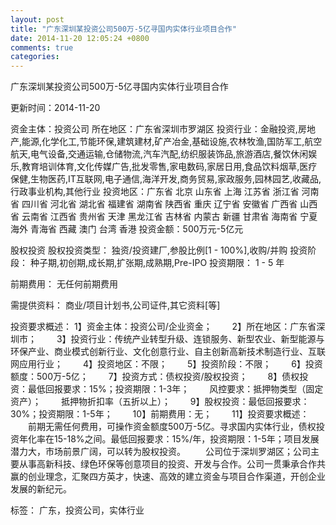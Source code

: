 ```yaml
---
layout: post
title: "广东深圳某投资公司500万-5亿寻国内实体行业项目合作"
date: 2014-11-20 12:05:24 +0800
comments: true
categories: 
---
```

广东深圳某投资公司500万-5亿寻国内实体行业项目合作



更新时间：2014-11-20

资金主体：投资公司
所在地区：广东省深圳市罗湖区
投资行业：金融投资,房地产,能源,化学化工,节能环保,建筑建材,矿产冶金,基础设施,农林牧渔,国防军工,航空航天,电气设备,交通运输,仓储物流,汽车汽配,纺织服装饰品,旅游酒店,餐饮休闲娱乐,教育培训体育,文化传媒广告,批发零售,家电数码,家居日用,食品饮料烟草,医疗保健,生物医药,IT互联网,电子通信,海洋开发,商务贸易,家政服务,园林园艺,收藏品,行政事业机构,其他行业
投资地区：广东省 北京 山东省 上海 江苏省 浙江省 河南省 四川省 河北省 湖北省 福建省 湖南省 陕西省 重庆 辽宁省 安徽省 广西省 山西省 云南省 江西省 贵州省 天津 黑龙江省 吉林省 内蒙古 新疆 甘肃省 海南省 宁夏 海外 青海省 西藏 澳门 台湾 香港
投资金额：500万元-5亿元

股权投资
股权投资类型：
                            独资/投资建厂,参股比例[1 - 100%],收购/并购 
                                                                                投资阶段：
                            种子期,初创期,成长期,扩张期,成熟期,Pre-IPO 
                                                                                                                                        投资期限：
                            1 - 5 年

前期费用：
无任何前期费用

需提供资料：
商业/项目计划书,公司证件,其它资料[等]

投资要求概述：
1】资金主体：投资公司/企业资金；
　　2】所在地区：广东省深圳市；
　　3】投资行业：传统产业转型升级、连锁服务、新型农业、新型能源与环保产业、商业模式创新行业、文化创意行业、自主创新高新技术制造行业、互联网应用行业；
　　4】投资地区：不限；
　　5】投资阶段：不限；
　　6】投资额度：500万-5亿；
　　7】投资方式：债权投资/股权投资；
　　8】债权投资：最低回报要求：15%；投资期限：1-3年；
　　风控要求：抵押物类型（固定资产）；
　　抵押物折扣率（五折以上）；
　　9】股权投资：最低回报要求：30%；投资期限：1-5年；
　　10】前期费用：无；
　　11】投资要求概述：
　　前期无需任何费用，可操作资金额度500万-5亿。寻求国内实体行业，债权投资年化率在15-18%之间。最低回报要求：15%/年，投资期限：1-5年；项目发展潜力大，市场前景广阔，可以转为股权投资。
　　公司位于深圳罗湖区；公司主要从事高新科技、绿色环保等创意项目的投资、开发与合作。公司一贯秉承合作共赢的创业理念，汇聚四方英才，快速、高效的建立资金与项目合作渠道，开创企业发展的新纪元。

标签：
广东，投资公司，实体行业

